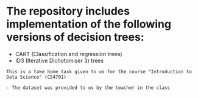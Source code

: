 # The repository includes implementation of the following versions of decision trees:

- CART (Classification and regression trees)
- ID3 (Iterative Dichotomiser 3) trees

```
This is a take home task given to us for the course "Introduction to Data Science" (CS4701)

- The dataset was provided to us by the teacher in the class
```
